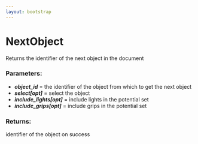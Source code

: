 ```yaml
---
layout: bootstrap
---
```


# NextObject

Returns the identifier of the next object in the document
          

### Parameters:

- ***object_id*** = the identifier of the object from which to get the next object
- ***select[opt]*** = select the object
- ***include_lights[opt]*** = include lights in the potential set
- ***include_grips[opt]*** = include grips in the potential set
        

### Returns:


identifier of the object on success
        


